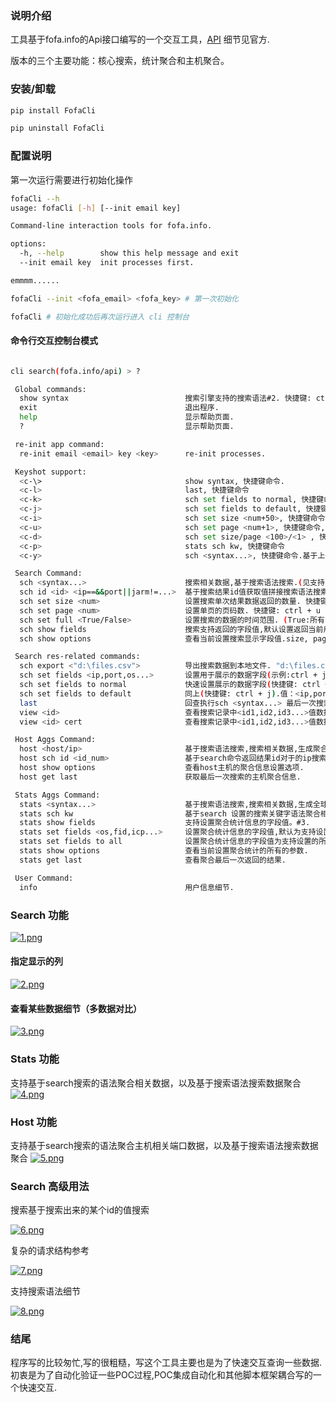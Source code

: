 ### 说明介绍
工具基于fofa.info的Api接口编写的一个交互工具，[API](https://fofa.info/api) 细节见官方.

版本的三个主要功能：核心搜索，统计聚合和主机聚合。

### 安装/卸载

```bash
pip install FofaCli
```
```bash
pip uninstall FofaCli
```

### 配置说明

第一次运行需要进行初始化操作

```bash
fofaCli --h
usage: fofaCli [-h] [--init email key]

Command-line interaction tools for fofa.info.

options:
  -h, --help        show this help message and exit
  --init email key  init processes first.

emmmm......
```

```bash
fofaCli --init <fofa_email> <fofa_key> # 第一次初始化
```

```bash
fofaCli # 初始化成功后再次运行进入 cli 控制台
```
#### 命令行交互控制台模式

```bash

cli search(fofa.info/api) > ?

 Global commands:
  show syntax                          搜索引擎支持的搜索语法#2. 快捷键: ctrl + \
  exit                                 退出程序.
  help                                 显示帮助页面.
  ?                                    显示帮助页面.

 re-init app command:
  re-init email <email> key <key>      re-init processes.

 Keyshot support:
  <c-\>                                show syntax, 快捷键命令.
  <c-l>                                last, 快捷键命令
  <c-k>                                sch set fields to normal, 快捷键命令
  <c-j>                                sch set fields to default, 快捷键命令
  <c-i>                                sch set size <num+50>, 快捷键命令,每按一次size加50
  <c-u>                                sch set page <num+1>, 快捷键命令,每按一次page加1
  <c-d>                                sch set size/page <100>/<1> , 快捷键命令,设置size/page为默认值
  <c-p>                                stats sch kw, 快捷键命令
  <c-y>                                sch <syntax...>, 快捷键命令.基于上一次的搜索语法再次搜索.

 Search Command:
  sch <syntax...>                      搜索相关数据,基于搜索语法搜索.(见支持的搜索语法#2)
  sch id <id> <ip==&&port||jarm!=...>  基于搜索结果id值获取值拼接搜索语法搜索(高级用法).
  sch set size <num>                   设置搜索单次结果数据返回的数量. 快捷键: ctrl + i
  sch set page <num>                   设置单页的页码数. 快捷键: ctrl + u
  sch set full <True/False>            设置搜索的数据的时间范围. (True:所有时间,False:最近一年).
  sch show fields                      搜索支持返回的字段值,默认设置返回当前用户支持设置的所有字段(不可修改), body,fid,structinfo除外.#1.
  sch show options                     查看当前设置搜索显示字段值.size, page, full, fileds的设置.

 Search res-related commands:
  sch export <"d:\files.csv">          导出搜索数据到本地文件. "d:\files.csv"
  sch set fields <ip,port,os...>       设置用于展示的数据字段(示例:ctrl + j/k , ctrl + l).见全局支持设置的字段#1 或https://fofa.info/api. 附录1
  sch set fields to normal             快速设置展示的数据字段(快捷键: ctrl + k).值：<ip,port,os,jarm,cert,banner,header,server,country,title,as_organization>.
  sch set fields to default            同上(快捷键: ctrl + j).值：<ip,port,protocol,host,domain,os,server,banner,header,title,city,country,longitude,latitude>.
  last                                 回查执行sch <syntax...> 最后一次搜索的记录. 快捷键: ctrl + l
  view <id>                            查看搜索记录中<id1,id2,id3...>值数据的详细信息.
  view <id> cert                       查看搜索记录中<id1,id2,id3...>值数据对应的<证书>数据详细信息.

 Host Aggs Command:
  host <host/ip>                       基于搜索语法搜索,搜索相关数据,生成聚合信息,获取基础信息和IP标签.
  host sch id <id_num>                 基于search命令返回结果id对于的ip搜索来查询生成聚合信息.
  host show options                    查看host主机的聚合信息设置选项.
  host get last                        获取最后一次搜索的主机聚合信息.

 Stats Aggs Command:
  stats <syntax...>                    基于搜索语法搜索,搜索相关数据,生成全球统计信息,获取统计每个字段的前5排名..见#2
  stats sch kw                         基于search 设置的搜索关键字语法聚合相关数据.快捷键: ctrl + p
  stats show fields                    支持设置聚合统计信息的字段值。#3.
  stats set fields <os,fid,icp...>     设置聚合统计信息的字段值,默认为支持设置的所有字段。见#3.
  stats set fields to all              设置聚合统计信息的字段值为支持设置的所有字段。见#3.
  stats show options                   查看当前设置聚合统计的所有的参数.
  stats get last                       查看聚合最后一次返回的结果.

 User Command:
  info                                 用户信息细节.
```

### Search 功能
[![1.png](https://i.postimg.cc/fWH7HVww/1.png)](https://postimg.cc/Lh1Z56Y7)

#### 指定显示的列

[![2.png](https://i.postimg.cc/Bn8G8Pvt/2.png)](https://postimg.cc/Mn8LNTV8)

#### 查看某些数据细节（多数据对比）

[![3.png](https://i.postimg.cc/MKLrcsNJ/3.png)](https://postimg.cc/BXxCkCJm)

### Stats 功能
支持基于search搜索的语法聚合相关数据，以及基于搜索语法搜索数据聚合
[![4.png](https://i.postimg.cc/fLjbH21V/4.png)](https://postimg.cc/PpJhJ4XH)

### Host 功能
支持基于search搜索的语法聚合主机相关端口数据，以及基于搜索语法搜索数据聚合
[![5.png](https://i.postimg.cc/s2JL25hk/5.png)](https://postimg.cc/VSdgGr4g)


### Search 高级用法
搜索基于搜索出来的某个id的值搜索

[![6.png](https://i.postimg.cc/J4VYLTyT/6.png)](https://postimg.cc/4nPQvQQt)

复杂的请求结构参考

[![7.png](https://i.postimg.cc/pXmWwLFQ/7.png)](https://postimg.cc/qzdHn0Qg)

支持搜索语法细节

[![8.png](https://i.postimg.cc/3xbbP32G/8.png)](https://postimg.cc/TKg9bM72)
### 结尾
程序写的比较匆忙,写的很粗糙，写这个工具主要也是为了快速交互查询一些数据.初衷是为了自动化验证一些POC过程,POC集成自动化和其他脚本框架耦合写的一个快速交互.
